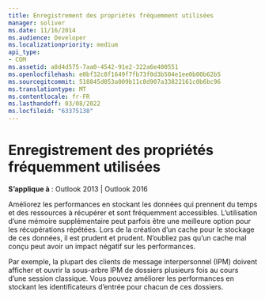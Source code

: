 ```yaml
---
title: Enregistrement des propriétés fréquemment utilisées
manager: soliver
ms.date: 11/16/2014
ms.audience: Developer
ms.localizationpriority: medium
api_type:
- COM
ms.assetid: a8d4d575-7aa0-4542-91e2-322a6e400551
ms.openlocfilehash: e0bf32c8f1649f7fb73f0d3b504e1ee0b00b62b5
ms.sourcegitcommit: 518845d053a009b11c8d907a33822161c0b6bc96
ms.translationtype: MT
ms.contentlocale: fr-FR
ms.lasthandoff: 03/08/2022
ms.locfileid: "63375138"
---
```

# <a name="saving-frequently-used-properties"></a>Enregistrement des propriétés fréquemment utilisées

  
  
**S’applique à** : Outlook 2013 | Outlook 2016 
  
Améliorez les performances en stockant les données qui prennent du temps et des ressources à récupérer et sont fréquemment accessibles. L’utilisation d’une mémoire supplémentaire peut parfois être une meilleure option pour les récupérations répétées. Lors de la création d’un cache pour le stockage de ces données, il est prudent et prudent. N’oubliez pas qu’un cache mal conçu peut avoir un impact négatif sur les performances.
  
Par exemple, la plupart des clients de message interpersonnel (IPM) doivent afficher et ouvrir la sous-arbre IPM de dossiers plusieurs fois au cours d’une session classique. Vous pouvez améliorer les performances en stockant les identificateurs d’entrée pour chacun de ces dossiers. 
  

